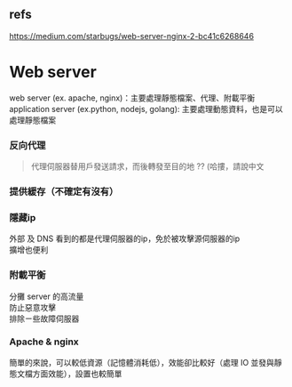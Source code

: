 ## refs 
https://medium.com/starbugs/web-server-nginx-2-bc41c6268646  

# Web server
web server (ex. apache, nginx)：主要處理靜態檔案、代理、附載平衡  
application server (ex.python, nodejs, golang): 主要處理動態資料，也是可以處理靜態檔案  

### 反向代理
> 代理伺服器替用戶發送請求，而後轉發至目的地 ??  (哈摟，請說中文  
   
   
### 提供緩存（不確定有沒有）

### 隱藏ip
外部 及 DNS 看到的都是代理伺服器的ip，免於被攻擊源伺服器的ip  
擴增也便利  

### 附載平衡
分攤 server 的高流量  
防止惡意攻擊  
排除ㄧ些故障伺服器  

### Apache & nginx
簡單的來說，可以較低資源（記憶體消耗低），效能卻比較好（處理 IO 並發與靜態文檔方面效能），設置也較簡單  
